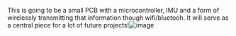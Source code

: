 This is going to be a small PCB with a microcontroller, IMU and a form of wirelessly transmitting that information though wifi/bluetooh.
It will serve as a central piece for a lot of future projects!![image](https://github.com/RubenTrov/Microll/assets/104866446/36acd5dd-663e-4aff-abe9-461ffdd97a01)
